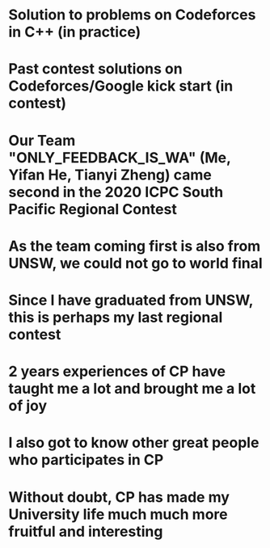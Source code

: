 # Solution to problems on Codeforces in C++ (in practice)
# Past contest solutions on Codeforces/Google kick start (in contest)
# Our Team "ONLY_FEEDBACK_IS_WA" (Me, Yifan He, Tianyi Zheng) came second in the 2020 ICPC South Pacific Regional Contest
# As the team coming first is also from UNSW, we could not go to world final
# Since I have graduated from UNSW, this is perhaps my last regional contest
# 2 years experiences of CP have taught me a lot and brought me a lot of joy
# I also got to know other great people who participates in CP
# Without doubt, CP has made my University life much much more fruitful and interesting

